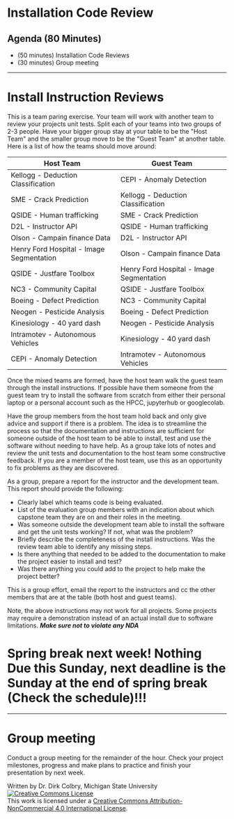 # Installation Code Review


## Agenda (80 Minutes)

- (50 minutes) Installation Code Reviews
- (30 minutes) Group meeting

---

# Install Instruction Reviews

This is a team paring exercise.  Your team will work with another team to review your projects unit tests. Split each of your teams into two groups of 2-3 people.  Have your bigger group stay at your table to be the "Host Team" and the smaller group move to be the "Guest Team" at another table.  Here is a list of how the teams should move around:

| Host Team | Guest Team |
|-----------|------------|
| Kellogg - Deduction Classification  | CEPI - Anomaly Detection | 
| SME - Crack Prediction  | Kellogg - Deduction Classification | 
| QSIDE - Human trafficking  | SME - Crack Prediction | 
| D2L - Instructor API  | QSIDE - Human trafficking | 
| Olson - Campain finance Data  | D2L - Instructor API | 
| Henry Ford Hospital - Image Segmentation  | Olson - Campain finance Data | 
| QSIDE - Justfare Toolbox  | Henry Ford Hospital - Image Segmentation | 
| NC3 - Community Capital  | QSIDE - Justfare Toolbox | 
| Boeing - Defect Prediction  | NC3 - Community Capital | 
| Neogen - Pesticide Analysis  | Boeing - Defect Prediction | 
| Kinesiology - 40 yard dash  | Neogen - Pesticide Analysis | 
| Intramotev  - Autonomous Vehicles  | Kinesiology - 40 yard dash | 
| CEPI - Anomaly Detection  | Intramotev  - Autonomous Vehicles | 


Once the mixed teams are formed, have the host team walk the guest team through the install instructions.  If possible have them someone from the guest team try to install the software from scratch from either their personal laptop or a personal account such as the HPCC, jupyterhub or googlecolab. 

Have the group members from the host team hold back and only give advice and support if there is a problem.  The idea is to streamline the process so that the documentation and instructions are sufficient for someone outside of the host team to be able to install, test and use the software without needing to have help.   As a group take lots of notes and review the unit tests and documentation to the host team some constructive feedback.  If you are a member of the host team, use this as an opportunity to fix problems as they are discovered. 

As a group, prepare a report for the instructor and the development team. This report should provide the following:

- Clearly label which teams code is being evaluated.
- List of the evaluation group members with an indication about which capstone team they are on and their roles in the meeting.
- Was someone outside the development team able to install the software and get the unit tests working?  If not, what was the problem?
- Briefly describe the completeness of the install instructions. Was the review team able to identify any missing steps.
- Is there anything that needed to be added to the documentation to make the project easier to install and test?
- Was there anything you could add to the project to help make the project better?

This is a group effort, email the report to the instructors and cc the other members that are at the table (both host and guest teams). 

Note, the above instructions may not work for all projects.  Some projects may require a demonstration instead of an actual install due to software limitations. **_Make sure not to violate any NDA_**


# Spring break next week! Nothing Due this Sunday, next deadline is the Sunday at the end of spring break (Check the schedule)!!!


---

# Group meeting

Conduct a group meeting for the remainder of the hour.  Check your project milestones, progress and make plans to practice and finish your presentation by next week. 

Written by Dr. Dirk Colbry, Michigan State University
<a rel="license" href="http://creativecommons.org/licenses/by-nc/4.0/"><img alt="Creative Commons License" style="border-width:0" src="https://i.creativecommons.org/l/by-nc/4.0/88x31.png" /></a><br />This work is licensed under a <a rel="license" href="http://creativecommons.org/licenses/by-nc/4.0/">Creative Commons Attribution-NonCommercial 4.0 International License</a>.
